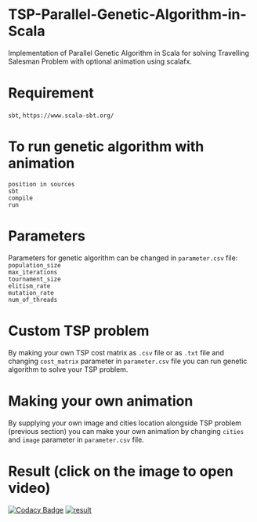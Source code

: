 # TSP-Parallel-Genetic-Algorithm-in-Scala
Implementation of Parallel Genetic Algorithm in Scala for solving Travelling Salesman Problem with optional animation using scalafx.

# Requirement
`sbt`, `https://www.scala-sbt.org/`

# To run genetic algorithm with animation
`position in sources`<br>
`sbt`<br>
`compile`<br>
`run`<br>

# Parameters
Parameters for genetic algorithm can be changed in `parameter.csv` file:<br>
`population_size`<br> 
`max_iterations`<br>
`tournament_size`<br>
`elitism_rate`<br>
`mutation_rate`<br>
`num_of_threads`<br>

# Custom TSP problem
By making your own TSP cost matrix as `.csv` file or as `.txt` file and changing `cost_matrix` parameter in `parameter.csv` file you can run genetic algorithm to solve your TSP problem.

# Making your own animation
By supplying your own image and cities location alongside TSP problem (previous section) you can make your own animation
by changing `cities` and `image` parameter in `parameter.csv` file.

# Result (click on the image to open video)
[![Codacy Badge](https://api.codacy.com/project/badge/Grade/513daeb51986452daa196667f066210b)](https://app.codacy.com/gh/matf-pp/2020_ParGenAlg?utm_source=github.com&utm_medium=referral&utm_content=matf-pp/2020_ParGenAlg&utm_campaign=Badge_Grade_Dashboard)
[![result](https://github.com/matf-pp/2020_ParGenAlg/blob/master/docs/tsp_thumbnail.png)](https://www.youtube.com/watch?v=0a0ixarMf2o)
